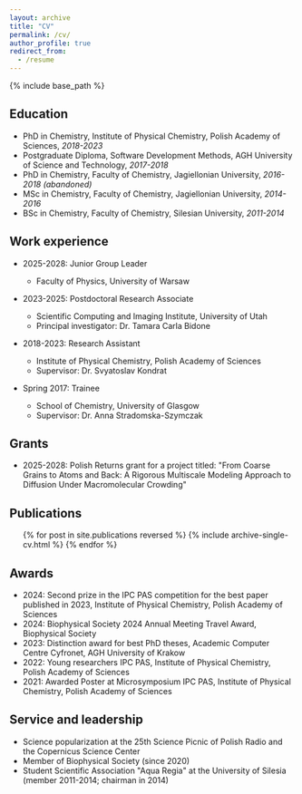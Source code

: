 ```yaml
---
layout: archive
title: "CV"
permalink: /cv/
author_profile: true
redirect_from:
  - /resume
---
```


{% include base_path %}

Education
------
* PhD in Chemistry, Institute of Physical Chemistry, Polish Academy of Sciences, *2018-2023*
* Postgraduate Diploma, Software Development Methods, AGH University of Science and Technology, *2017-2018*
* PhD in Chemistry, Faculty of Chemistry, Jagiellonian University, *2016-2018 (abandoned)*
* MSc in Chemistry, Faculty of Chemistry, Jagiellonian University, *2014-2016*
* BSc in Chemistry, Faculty of Chemistry, Silesian University, *2011-2014*

Work experience
------
* 2025-2028: Junior Group Leader
  * Faculty of Physics, University of Warsaw

* 2023-2025: Postdoctoral Research Associate
  * Scientific Computing and Imaging Institute, University of Utah
  <!-- * Duties included: Brownian dynamics simulations of diffusion and reactions in crowded environments -->
  * Principal investigator: Dr. Tamara Carla Bidone

* 2018-2023: Research Assistant
  * Institute of Physical Chemistry, Polish Academy of Sciences
  <!-- * Duties included: Brownian dynamics simulations of diffusion and reactions in crowded environments -->
  * Supervisor: Dr. Svyatoslav Kondrat

* Spring 2017: Trainee
  * School of Chemistry, University of Glasgow
  <!-- * Duties included: Implementation of singlet fission model into vibr_cryst program -->
  * Supervisor: Dr. Anna Stradomska-Szymczak
  
<!-- Skills
------
* Languages: English (C1), French (A1), Polish (native),
* Programming languages: Python, C, Java
* Version controlling using git,
* clean code, SOLID design principles,
* bash scripts, linux command line, LaTeX,
* Brownian dynamics simulations and data analysis. -->

Grants
------
* 2025-2028: Polish Returns grant for a project titled: "From Coarse Grains to Atoms and Back: A Rigorous Multiscale Modeling Approach to Diffusion Under Macromolecular Crowding"

Publications
------
  <ul>{% for post in site.publications reversed %}
    {% include archive-single-cv.html %}
  {% endfor %}</ul>
  
<!-- Talks
------
  <ul>{% for post in site.talks %}
    {% include archive-single-talk-cv.html %}
  {% endfor %}</ul>
  
Teaching
------
  <ul>{% for post in site.teaching %}
    {% include archive-single-cv.html %}
  {% endfor %}</ul> -->

Awards
------
* 2024: Second prize in the IPC PAS competition for the best paper published in 2023, Institute of Physical Chemistry, Polish Academy of Sciences
* 2024: Biophysical Society 2024 Annual Meeting Travel Award, Biophysical Society
* 2023: Distinction award for best PhD theses, Academic Computer Centre Cyfronet, AGH University of Krakow
* 2022: Young researchers IPC PAS, Institute of Physical Chemistry, Polish Academy of Sciences
* 2021: Awarded Poster at Microsymposium IPC PAS, Institute of Physical Chemistry, Polish Academy of Sciences

Service and leadership
------
<!-- * Guest blogger at the Biophysical Society 2024 Annual Meeting -->
* Science popularization at the 25th Science Picnic of Polish Radio and the Copernicus Science Center
* Member of Biophysical Society (since 2020)
* Student Scientific Association "Aqua Regia" at the University of Silesia (member 2011-2014; chairman in 2014)
